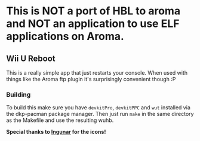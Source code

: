 # This is NOT a port of HBL to aroma and NOT an application to use ELF applications on Aroma.

## Wii U Reboot

This is a really simple app that just restarts your console. When used with things like the Aroma ftp plugin it's surprisingly convenient though :P

### Building

To build this make sure you have `devkitPro`, `devkitPPC` and `wut` installed via the dkp-pacman package manager. Then just run `make` in the same directory as the Makefile and use the resulting wuhb.

**Special thanks to [Ingunar](https://github.com/Ingunar) for the icons!**
